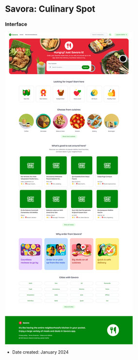 # Savora: Culinary Spot

### Interface
![Interface](https://raw.githubusercontent.com/luqmanherifa/luqman-herifa-personal-portfolio-v2/main/public/works/savora.png)

- Date created: January 2024
